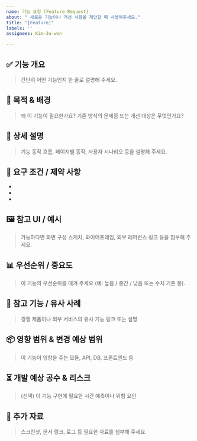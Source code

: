 ```yaml
---
name: 기능 요청 (Feature Request)
about: " 새로운 기능이나 개선 사항을 제안할 때 사용해주세요."
title: "[Feature]"
labels: ''
assignees: Kim-Ju-won

---
```


## ✅ 기능 개요  
> 간단히 어떤 기능인지 한 줄로 설명해 주세요.

## 🎯 목적 & 배경  
> 왜 이 기능이 필요한가요? 기존 방식의 문제점 또는 개선 대상은 무엇인가요?

## 📝 상세 설명  
> 기능 동작 흐름, 페이지별 동작, 사용자 시나리오 등을 설명해 주세요.

## 🚧 요구 조건 / 제약 사항  
-  
-  
-  

## 🖼 참고 UI / 예시  
> 가능하다면 화면 구성 스케치, 와이어프레임, 외부 레퍼런스 링크 등을 첨부해 주세요.

## 📊 우선순위 / 중요도  
> 이 기능의 우선순위를 매겨 주세요 (예: 높음 / 중간 / 낮음 또는 수치 기준 등).

## 🔗 참고 기능 / 유사 사례  
> 경쟁 제품이나 외부 서비스의 유사 기능 링크 또는 설명

## 📦 영향 범위 & 변경 예상 범위  
> 이 기능이 영향을 주는 모듈, API, DB, 프론트엔드 등

## ⏳ 개발 예상 공수 & 리스크  
> (선택) 이 기능 구현에 필요한 시간 예측이나 위험 요인

## 📎 추가 자료  
> 스크린샷, 문서 링크, 로그 등 필요한 자료를 첨부해 주세요.

